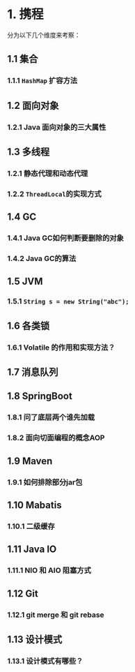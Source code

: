 # 1. 携程

分为以下几个维度来考察：

## 1.1 集合

### 1.1.1 `HashMap` 扩容方法

## 1.2 面向对象

### 1.2.1 Java 面向对象的三大属性

## 1.3 多线程

### 1.2.1 静态代理和动态代理

### 1.2.2 `ThreadLocal`的实现方式

## 1.4 GC

### 1.4.1 Java GC如何判断要删除的对象

### 1.4.2 Java GC的算法

## 1.5 JVM

### 1.5.1 `String s = new String("abc");`

## 1.6 各类锁

### 1.6.1 Volatile 的作用和实现方法？

## 1.7 消息队列

## 1.8 SpringBoot

### 1.8.1 问了底层两个谁先加载

### 1.8.2 面向切面编程的概念AOP

## 1.9 Maven

### 1.9.1 如何排除部分jar包

## 1.10 Mabatis 

### 1.10.1 二级缓存

## 1.11 Java IO 

### 1.11.1 NIO 和 AIO 阻塞方式

## 1.12 Git 

### 1.12.1 git merge 和 git rebase

## 1.13 设计模式

### 1.13.1 设计模式有哪些？







